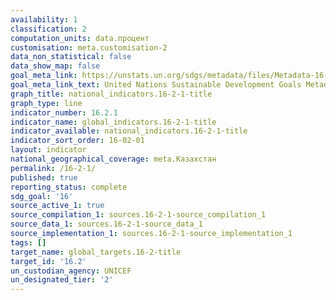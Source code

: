 ```yaml
---
availability: 1
classification: 2
computation_units: data.процент
customisation: meta.customisation-2
data_non_statistical: false
data_show_map: false
goal_meta_link: https://unstats.un.org/sdgs/metadata/files/Metadata-16-02-01.pdf
goal_meta_link_text: United Nations Sustainable Development Goals Metadata (pdf 1361kB)
graph_title: national_indicators.16-2-1-title
graph_type: line
indicator_number: 16.2.1
indicator_name: global_indicators.16-2-1-title
indicator_available: national_indicators.16-2-1-title
indicator_sort_order: 16-02-01
layout: indicator
national_geographical_coverage: meta.Казахстан
permalink: /16-2-1/
published: true
reporting_status: complete
sdg_goal: '16'
source_active_1: true
source_compilation_1: sources.16-2-1-source_compilation_1
source_data_1: sources.16-2-1-source_data_1
source_implementation_1: sources.16-2-1-source_implementation_1
tags: []
target_name: global_targets.16-2-title
target_id: '16.2'
un_custodian_agency: UNICEF
un_designated_tier: '2'
---
```

